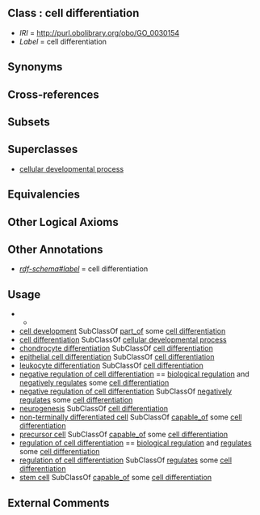 
## Class : cell differentiation

 * *IRI* = http://purl.obolibrary.org/obo/GO_0030154
 * *Label* = cell differentiation

## Synonyms


## Cross-references


## Subsets


## Superclasses

 * [cellular developmental process](../../GO/69/GO_0048869.md)

## Equivalencies


## Other Logical Axioms


## Other Annotations

 * *[rdf-schema#label](../../el/rdf-schema#label.md)* = cell differentiation

## Usage

 * -
 * [cell development](../../GO/68/GO_0048468.md) SubClassOf [part_of](../../BFO/50/BFO_0000050.md) some [cell differentiation](../../GO/54/GO_0030154.md)
 * [cell differentiation](../../GO/54/GO_0030154.md) SubClassOf [cellular developmental process](../../GO/69/GO_0048869.md)
 * [chondrocyte differentiation](../../GO/62/GO_0002062.md) SubClassOf [cell differentiation](../../GO/54/GO_0030154.md)
 * [epithelial cell differentiation](../../GO/55/GO_0030855.md) SubClassOf [cell differentiation](../../GO/54/GO_0030154.md)
 * [leukocyte differentiation](../../GO/21/GO_0002521.md) SubClassOf [cell differentiation](../../GO/54/GO_0030154.md)
 * [negative regulation of cell differentiation](../../GO/96/GO_0045596.md) == [biological regulation](../../GO/07/GO_0065007.md) and [negatively regulates](../../RO/12/RO_0002212.md) some [cell differentiation](../../GO/54/GO_0030154.md)
 * [negative regulation of cell differentiation](../../GO/96/GO_0045596.md) SubClassOf [negatively regulates](../../RO/12/RO_0002212.md) some [cell differentiation](../../GO/54/GO_0030154.md)
 * [neurogenesis](../../GO/08/GO_0022008.md) SubClassOf [cell differentiation](../../GO/54/GO_0030154.md)
 * [non-terminally differentiated cell](../../CL/55/CL_0000055.md) SubClassOf [capable_of](../../RO/15/RO_0002215.md) some [cell differentiation](../../GO/54/GO_0030154.md)
 * [precursor cell](../../CL/15/CL_0011115.md) SubClassOf [capable_of](../../RO/15/RO_0002215.md) some [cell differentiation](../../GO/54/GO_0030154.md)
 * [regulation of cell differentiation](../../GO/95/GO_0045595.md) == [biological regulation](../../GO/07/GO_0065007.md) and [regulates](../../RO/11/RO_0002211.md) some [cell differentiation](../../GO/54/GO_0030154.md)
 * [regulation of cell differentiation](../../GO/95/GO_0045595.md) SubClassOf [regulates](../../RO/11/RO_0002211.md) some [cell differentiation](../../GO/54/GO_0030154.md)
 * [stem cell](../../CL/34/CL_0000034.md) SubClassOf [capable_of](../../RO/15/RO_0002215.md) some [cell differentiation](../../GO/54/GO_0030154.md)

## External Comments

